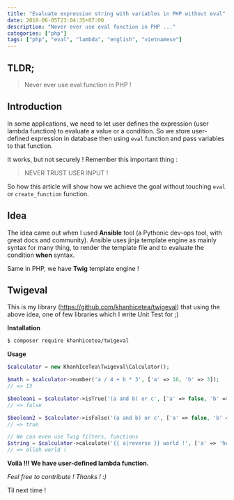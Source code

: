 ```yaml
---
title: "Evaluate expression string with variables in PHP without eval"
date: 2018-06-05T23:04:35+07:00
description: "Never ever use eval function in PHP ..."
categories: ["php"]
tags: ["php", "eval", "lambda", "english", "vietnamese"]
---
```


## TLDR;

> Never ever use eval function in PHP !

## Introduction

In some applications, we need to let user defines the expression (user lambda function) to evaluate a value or a condition. So we store user-defined expression in database then using `eval` function and pass variables to that function.

It works, but not securely ! Remember this important thing :

> NEVER TRUST USER INPUT !

So how this article will show how we achieve the goal without touching `eval` or `create_function` function.

## Idea

The idea came out when I used **Ansible** tool (a Pythonic dev-ops tool, with great docs and community). Ansible uses jinja template engine as mainly syntax for many thing, to render the template file and to evaluate the condition **when** syntax.

Same in PHP, we have **Twig** template engine !

## Twigeval

This is my library (https://github.com/khanhicetea/twigeval) that using the above idea, one of few libraries which I write Unit Test for ;)

**Installation**

```bash
$ composer require khanhicetea/twigeval
```

**Usage**

```php
$calculator = new KhanhIceTea\Twigeval\Calculator();

$math = $calculator->number('a / 4 + b * 3', ['a' => 16, 'b' => 3]);
// => 13

$boolean1 = $calculator->isTrue('(a and b) or c', ['a' => false, 'b' => true, 'c' => false]);
// => false

$boolean2 = $calculator->isFalse('(a and b) or c', ['a' => false, 'b' => true, 'c' => false]);
// => true

// We can even use Twig filters, functions
$string = $calculator->calculate('{{ a|reverse }} world !', ['a' => 'hello']);
// => olleh world !
```

**Voilà !!! We have user-defined lambda function.**

*Feel free to contribute ! Thanks ! :)*

Til next time !